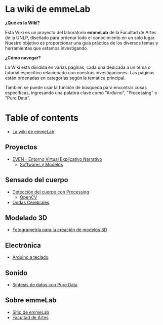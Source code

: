 # La wiki de emmeLab

**¿Qué es la Wiki?**

Esta Wiki es un proyecto del laboratorio **emmeLab** de la Facultad de Artes de la UNLP, diseñado para ordenar todo el conocimiento en un solo lugar. Nuestro objetivo es proporcionar una guía práctica de los diversos temas y herramientas que estamos investigando.

**¿Cómo navegar?**

La Wiki está dividida en varias páginas, cada una dedicada a un tema o tutorial específico relacionado con nuestras investigaciones. Las páginas están ordenadas en categorías según la temática principal.

También se puede usar la función de búsqueda para encontrar cosas específicas, ingresando una palabra clave como "Arduino", "Processing" o "Pure Data".

# Table of contents

* [La wiki de emmeLab](README.md)

## Proyectos

* [EVEN - Entorno Virtual Explicativo Narrativo](proyectos/even-entorno-virtual-explicativo-narrativo/README.md)
  * [Softwares y Modelos](proyectos/even-entorno-virtual-explicativo-narrativo/softwares-y-modelos.md)

## Sensado del cuerpo

* [Detección del cuerpo con Processing](sensado-del-cuerpo/deteccion-del-cuerpo/README.md)
  * [OpenCV](sensado-del-cuerpo/deteccion-del-cuerpo/opencv.md)
* [Ondas Cerebrales](sensado-del-cuerpo/ondas-cerebrales.md)

## Modelado 3D

* [Fotogrametría para la creación de modelos 3D](modelado-3d/fotogrametria-para-la-creacion-de-modelos-3d.md)

## Electrónica

* [Arduino a teclado](electronica/arduino-a-teclado.md)

## Sonido

* [Síntesis de datos con Pure Data](sonido/sintesis-de-datos-con-pure-data.md)

## Sobre emmeLab

* [Sitio de emmeLab](http://emmelab.fba.unlp.edu.ar/)
* [Facultad de Artes](https://fba.unlp.edu.ar/)

